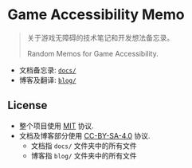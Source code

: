 # Game Accessibility Memo

> 关于游戏无障碍的技术笔记和开发想法备忘录。
>
> Random Memos for Game Accessibility.

- 文档备忘录: [`docs/`](docs/)
- 博客及翻译: [`blog/`](blog/)

## License

- 整个项目使用 [MIT](./LICENSE) 协议.
- 文档及博客部分使用 [CC-BY-SA-4.0](./LICENSE-docs) 协议.
  - 文档指 `docs/` 文件夹中的所有文件
  - 博客指 `blog/` 文件夹中的所有文件
